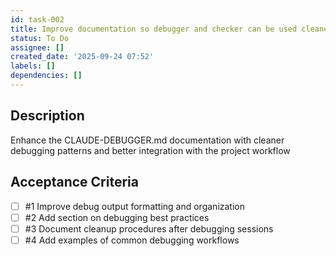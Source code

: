 ```yaml
---
id: task-002
title: Improve documentation so debugger and checker can be used cleaner
status: To Do
assignee: []
created_date: '2025-09-24 07:52'
labels: []
dependencies: []
---
```


## Description

Enhance the CLAUDE-DEBUGGER.md documentation with cleaner debugging patterns and better integration with the project workflow

## Acceptance Criteria
<!-- AC:BEGIN -->
- [ ] #1 Improve debug output formatting and organization
- [ ] #2 Add section on debugging best practices
- [ ] #3 Document cleanup procedures after debugging sessions
- [ ] #4 Add examples of common debugging workflows
<!-- AC:END -->
